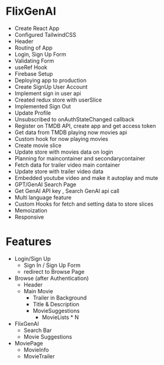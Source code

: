 # FlixGenAI

- Create React App
- Configured TailwindCSS
- Header
- Routing of App
- Login, Sign Up Form
- Validating Form
- useRef Hook
- Firebase Setup
- Deploying app to production
- Create SignUp User Account
- Implement sign in user api
- Created redux store with userSlice
- Implemented Sign Out
- Update Profile
- Unsubscribed to onAuthStateChanged callback
- Register on TMDB API, create app and get access token
- Get data from TMDB playing now movies api
- Custom hook for now playing movies
- Create movie slice
- Update store with movies data on login
- Planning for maincontainer and secondarycontainer 
- Fetch data for trailer video main container
- Update store with trailer video data
- Embedded youtube video and make it autoplay and mute
- GPT/GenAI Search Page
- Get GenAI API key , Search GenAI api call
- Multi language feature
- Custom Hooks for fetch and setting data to store slices
- Memoization
- Responsive

# Features
- Login/Sign Up
    - Sign In / Sign Up Form 
    - redirect to Browse Page
- Browse (after Authentication)
    - Header
    - Main Movie
        - Trailer in Background
        - Title & Description
        - MovieSuggestions
            - MovieLists * N
- FlixGenAI
    - Search Bar 
    - Movie Suggestions
- MoviePage
    - MovieInfo
    - MovieTrailer
